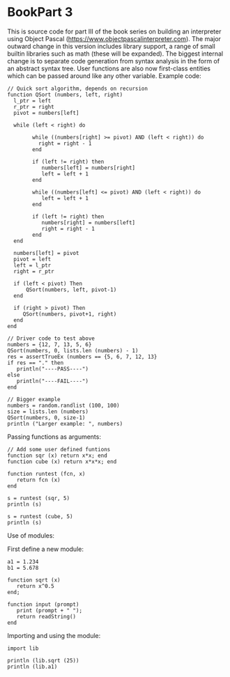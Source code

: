 # BookPart 3

This is source code for part III of the book series on building an interpreter using Object Pascal (https://www.objectpascalinterpreter.com). The major outward change in this version includes library support, a range of small builtin libraries such as math (these will be expanded). The biggest internal change is to separate code generation from syntax analysis in the form of an abstract syntax tree. User functions are also now first-class entities which can be passed around like any other variable. Example code:

    
    // Quick sort algorithm, depends on recursion
    function QSort (numbers, left, right)
      l_ptr = left
      r_ptr = right
      pivot = numbers[left]

      while (left < right) do

            while ((numbers[right] >= pivot) AND (left < right)) do
              right = right - 1
            end

            if (left != right) then
               numbers[left] = numbers[right]
               left = left + 1
            end

            while ((numbers[left] <= pivot) AND (left < right)) do
               left = left + 1
            end

            if (left != right) then
               numbers[right] = numbers[left]
               right = right - 1
            end
      end

      numbers[left] = pivot
      pivot = left
      left = l_ptr
      right = r_ptr

      if (left < pivot) Then
          QSort(numbers, left, pivot-1)
      end

      if (right > pivot) Then
         QSort(numbers, pivot+1, right)
      end 
    end

    // Driver code to test above   
    numbers = {12, 7, 13, 5, 6}
    QSort(numbers, 0, lists.len (numbers) - 1) 
    res = assertTrueEx (numbers == {5, 6, 7, 12, 13}
    if res == "." then
       println("----PASS----")
    else
       println("----FAIL----")
    end

    // Bigger example
    numbers = random.randlist (100, 100)
    size = lists.len (numbers)
    QSort(numbers, 0, size-1)
    println ("Larger example: ", numbers)


Passing functions as arguments:

    // Add some user defined funtions
    function sqr (x) return x*x; end
    function cube (x) return x*x*x; end

    function runtest (fcn, x)
       return fcn (x)
    end

    s = runtest (sqr, 5)
    println (s)

    s = runtest (cube, 5)
    println (s)

Use of modules:

First define a new module:

    a1 = 1.234
    b1 = 5.678

    function sqrt (x)
       return x^0.5
    end;

    function input (prompt)
       print (prompt + " ");
       return readString()
    end
    
Importing and using the module:

    import lib

    println (lib.sqrt (25))
    println (lib.a1)
